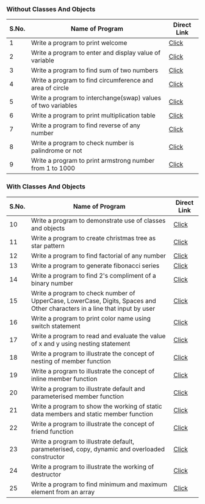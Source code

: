 ### Without Classes And Objects
| S.No. | Name of Program | Direct Link |
| ----- | --------------- | ----------- |
| 1 | Write a program to print welcome | [Click](https://github.com/kdashmeetsingh/BASIC-PROGRAMS/blob/master/C%2B%2B/Programs/printWelcome.cpp) |
| 2 | Write a program to enter and display value of variable | [Click](https://github.com/kdashmeetsingh/BASIC-PROGRAMS/blob/master/C%2B%2B/Programs/enterAndDisplayVariable.cpp) |
| 3 | Write a program to find sum of two numbers | [Click](https://github.com/kdashmeetsingh/BASIC-PROGRAMS/blob/master/C%2B%2B/Programs/sumOfTwoNumbers.cpp) |
| 4 | Write a program to find circumference and area of circle | [Click](https://github.com/kdashmeetsingh/BASIC-PROGRAMS/blob/master/C%2B%2B/Programs/findCircumferenceAndAreaOfCircle.cpp) |
| 5 | Write a program to interchange(swap) values of two variables | [Click](https://github.com/kdashmeetsingh/BASIC-PROGRAMS/blob/master/C%2B%2B/Programs/swapOfTwoNumber.cpp) |
| 6 | Write a program to print multiplication table | [Click](https://github.com/kdashmeetsingh/BASIC-PROGRAMS/blob/master/C%2B%2B/Programs/printMultiplicationTable.cpp) |
| 7 | Write a program to find reverse of any number | [Click](https://github.com/kdashmeetsingh/BASIC-PROGRAMS/blob/master/C%2B%2B/Programs/findReverseOfNumber.cpp) |
| 8 | Write a program to check number is palindrome or not | [Click](https://github.com/kdashmeetsingh/BASIC-PROGRAMS/blob/master/C%2B%2B/Programs/checkPalindromeNumber.cpp) |
| 9 | Write a program to print armstrong number from 1 to 1000 | [Click](https://github.com/kdashmeetsingh/BASIC-PROGRAMS/blob/master/C%2B%2B/Programs/checkArmstrongNumber.cpp) |

### With Classes And Objects
| S.No. | Name of Program | Direct Link |
| ----- | --------------- | ----------- |
| 10 | Write a program to demonstrate use of classes and objects | [Click](https://github.com/kdashmeetsingh/BASIC-PROGRAMS/blob/master/C%2B%2B/Programs/demonstrateUseOfClassesAndObject.cpp) |
| 11 | Write a program to create christmas tree as star pattern | [Click](https://github.com/kdashmeetsingh/BASIC-PROGRAMS/blob/master/C%2B%2B/Programs/christmasTreeStarRepresentation.cpp) |
| 12 | Write a program to find factorial of any number | [Click](https://github.com/kdashmeetsingh/BASIC-PROGRAMS/blob/master/C%2B%2B/Programs/factorialOfNumber.cpp) |
| 13 | Write a program to generate fibonacci series | [Click](https://github.com/kdashmeetsingh/BASIC-PROGRAMS/blob/master/C%2B%2B/Programs/generatefibonacciSeriesOfLevelTen.cpp) |
| 14 | Write a program to find 2's compliment of a binary number | [Click](https://github.com/kdashmeetsingh/BASIC-PROGRAMS/blob/master/C%2B%2B/Programs/twoComplementOfBinaryNumber.cpp) |
| 15 | Write a program to check number of UpperCase, LowerCase, Digits, Spaces and Other characters in a line that input by user | [Click](https://github.com/kdashmeetsingh/BASIC-PROGRAMS/blob/master/C%2B%2B/Programs/checkNumberOfUppercaseAndLowercaseAndDigitAndSpaceAndOtherCharacter.cpp) |
| 16 | Write a program to print color name using switch statement | [Click](https://github.com/kdashmeetsingh/BASIC-PROGRAMS/blob/master/C%2B%2B/Programs/displayDifferentColorUsingSwitch.cpp) |
| 17 | Write a program to read and evaluate the value of x and y using nesting statement | [Click](https://github.com/kdashmeetsingh/BASIC-PROGRAMS/blob/master/C%2B%2B/Programs/readAndevaluateXAndY.cpp) |
| 18 | Write a program to illustrate the concept of nesting of member function | [Click](https://github.com/kdashmeetsingh/BASIC-PROGRAMS/blob/master/C%2B%2B/Programs/nestingOfMemberFunction.cpp) |
| 19 | Write a program to illustrate the concept of inline member function | [Click](https://github.com/kdashmeetsingh/BASIC-PROGRAMS/blob/master/C%2B%2B/Programs/inlineMemberFunction.cpp) |
| 20 | Write a program to illustrate default and parameterised member function  | [Click](https://github.com/kdashmeetsingh/BASIC-PROGRAMS/blob/master/C%2B%2B/Programs/defaultAndParameterisedMemberFunction.cpp) |
| 21 | Write a program to show the working of static data members and static member function | [Click](https://github.com/kdashmeetsingh/BASIC-PROGRAMS/blob/master/C%2B%2B/Programs/staticDataMemberAndMemberFunction.cpp) |
| 22 | Write a program to illustrate the concept of friend function | [Click](https://github.com/kdashmeetsingh/BASIC-PROGRAMS/blob/master/C%2B%2B/Programs/friendFunction.cpp) |
| 23 | Write a program to illustrate default, parameterised, copy, dynamic and overloaded constructor | [Click](https://github.com/kdashmeetsingh/BASIC-PROGRAMS/blob/master/C%2B%2B/Programs/defaultAndParameterisedAndCopyAndDynamicAndOverloadedConstructor.cpp) |
| 24 | Write a program to illustrate the working of destructor | [Click](https://github.com/kdashmeetsingh/BASIC-PROGRAMS/blob/master/C%2B%2B/Programs/destructor.cpp) |
| 25 | Write a program to find minimum and maximum element from an array | [Click](https://github.com/kdashmeetsingh/BASIC-PROGRAMS/blob/master/C%2B%2B/Programs/findMinimumAndMaximumElementFromArray.cpp) |

